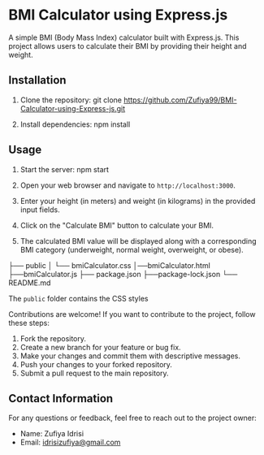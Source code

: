 # BMI Calculator using Express.js

A simple BMI (Body Mass Index) calculator built with Express.js. This project allows users to calculate their BMI by providing their height and weight.

## Installation

1. Clone the repository:
git clone https://github.com/Zufiya99/BMI-Calculator-using-Express-js.git


2. Install dependencies:
npm install

## Usage

1. Start the server:
npm start

2. Open your web browser and navigate to `http://localhost:3000`.

3. Enter your height (in meters) and weight (in kilograms) in the provided input fields.

4. Click on the "Calculate BMI" button to calculate your BMI.

5. The calculated BMI value will be displayed along with a corresponding BMI category (underweight, normal weight, overweight, or obese).

├── public
│  └── bmiCalculator.css
│──bmiCalculator.html
├──bmiCalculator.js
├── package.json
├──package-lock.json
└── README.md

The `public` folder contains the CSS styles

Contributions are welcome! If you want to contribute to the project, follow these steps:

1. Fork the repository.
2. Create a new branch for your feature or bug fix.
3. Make your changes and commit them with descriptive messages.
4. Push your changes to your forked repository.
5. Submit a pull request to the main repository.


## Contact Information

For any questions or feedback, feel free to reach out to the project owner:
- Name: Zufiya Idrisi
- Email: idrisizufiya@gmail.com


